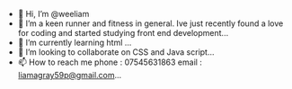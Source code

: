 - 👋 Hi, I’m @weeliam
- 👀 I’m a keen runner and fitness in general. Ive just recently found a love for coding and started studying front end development...
- 🌱 I’m currently learning html ...
- 💞️ I’m looking to collaborate on CSS and Java script...
- 📫 How to reach me phone : 07545631863 email : liamagray59p@gmail.com...

<!---
weeliam/weeliam is a ✨ special ✨ repository because its `README.md` (this file) appears on your GitHub profile.
You can click the Preview link to take a look at your changes.
--->
